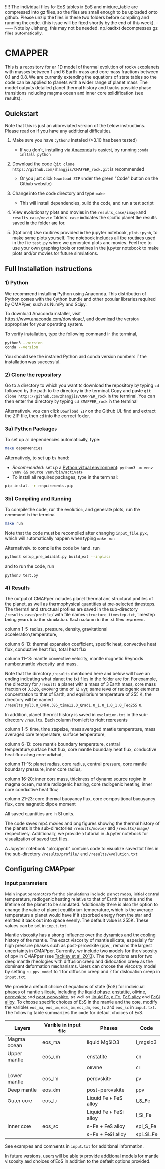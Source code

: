 #
!!!! The individual files for EoS tables in EoS and mixture_table are compressed into gz files, so the files are small enough to be uploaded onto github. Please unzip the files in these two folders before compiling and running the code. (this issue will be fixed shortly by the end of this week). ----- Note by Jisheng, this may not be needed. np.loadtxt decompresses gz files automatically. 

# CMAPPER

This is a repository for an 1D model of thermal evolution of rocky exoplanets
with masses between 1 and 6 Earth-mass and core mass fractions between 0.1 and
0.8. We are currently extending the equations of state tables so the code can be applied to planets with a wider range of planet mass. The model outputs detailed planet thermal history and tracks possible phase transitions including magma ocean and inner core solidification (see results).

## Quickstart

Note that this is just an abbreviated version of the below instructions. Please
read on if you have any additional difficulties.

1) Make sure you have `python3` installed (>3.10 has been tested)
    - If you don't, installing via
      [Anaconda](https://www.anaconda.com/download/) is easiest, by running
      `conda install python`
2) Download the code (`git clone https://github.com/zhangjis/CMAPPER_rock.git`
    is recommended
    - Or you just click `Download ZIP` under the green "Code" button on the
      Github website)
3) Change into the code directory and type `make`
    - This will install dependencies, build the code, and run a test script
4) View evolutionary plots and movies in the `results_case/image` and `results_case/movie` folders. `case` indicates the spcific planet the results saved in the folder are for. 

5) (Optional) Use routines provided in the jupyter notebook, `plot.ipynb`, to make some plots yourself. The notebook includes all tbe routines used in the file `test.py` where we generated plots and movies. Feel free to use your own graphing tools or routines in the jupyter notebook to make plots and/or movies for future simulations. 

## Full Installation Instructions
### 1) Python
We recommend installing Python using Anaconda. This distribution of Python comes
with the Cython bundle and other popular libraries required by CMAPper, such as
NumPy and Scipy.

To download Anaconda installer, visit https://www.anaconda.com/download/, and
download the version appropriate for your operating system.

To verify installation, type the following command in the terminal,
   ```sh
   python3 --version
   conda --version
   ```
You should see the installed Python and conda version numbers if the
installation was successful.

### 2) Clone the repository
Go to a directory to which you want to download the repository by typing `cd`
followed by the path to the directory in the terminal. Copy and paste `git clone
https://github.com/zhangjis/CMAPPER_rock` in the terminal. You can then enter the
directory by typing `cd CMAPPER_rock` in the terminal.

Alternatively, you can click `Download ZIP` on the Github UI, find and extract
the ZIP file, then `cd` into the correct folder.

### 3a) Python Packages

To set up all dependencies automatically, type:
```sh
make dependencies
```

Alternatively, to set up by hand:
- *Recommended:* set up a [Python virtual
  environment](https://docs.python.org/3/library/venv.html): `python3 -m venv
  venv && source venv/bin/activate`
- To install all required packages, type in the terminal:
```sh
pip install -r requirements.pip
```

### 3b) Compiling and Running
To compile the code, run the evolution, and generate plots, run the command in
the terminal
```sh
make run
```
Note that the code must be recompiled after changing `input_file.pyx`, which
will automatically happen when typing `make run`

Alternatively, to compile the code by hand, run
```sh
python3 setup_pre_adiabat.py build_ext --inplace
```
and to run the code, run
```sh
python3 test.py
```

### 4) Results
The output of CMAPper includes planet thermal and structural profiles of the
planet, as well as thermophysical quantities at pre-selected timesteps. The
thermal and structural profiles are saved in the sub-directory
`/results_case/profile/` with file names `structure_timestep.txt`, timestep being
years into the simulation. Each column in the txt files represent 

column 1-5: radius, pressure, density, gravitational acceleration,temperature, 

column 6-10: thermal expansion coefficient, specific heat, convective heat flux, conductive heat flux, total heat flux  

column 11-13: mantle convective velocity, mantle magnetic Reynolds number,mantle viscosity, and mass. 

Note that the directory `/results` mentioned here and below will have an ending indicating what planet the txt files in the folder are for. For example, the directory for `/results` a planet with a mass of 3 Earth mass, core mass fraction of 0.326, evolving time of 12 Gyr, same level of radiogenic elements concentration to that of Earth, and equilibrium temperature of 255 K, the directory will be named `/results_Mpl3.0_CMF0.326_time12.0_Qrad1.0_1.0_1.0_1.0_Teq255.0`.

In addition, planet thermal history is saved in `evolution.txt` in the
sub-directory `/results`. Each column from left to right represents 


column 1-5: time, time stepsize, mass averaged mantle temperature, mass averaged core temperature, surface temperature, 

column 6-10: core mantle boundary temperature, central temperature,surface heat flux, core mantle boundary heat flux, conductive heat flux along core adiabat, 

column 11-15: planet radius, core radius, central pressure, core mantle boundary pressure, inner core radius, 

column 16-20: inner core mass, thickness of dynamo source region in magma ocean, mantle radiogenic heating, core radiogenic heating, inner core conductive heat flow, 

column 21-23: core thermal buoyancy flux, core compositional buouyancy flux, core magnetic dipole moment

All saved quantities are in SI units.

The code saves mp4 movies and png figures showing the thermal history of the
planets in the sub-directories `/results/movie/` and `/results/image/` respectively. Additionally, we provide a
tutorial in Jupyter notebook for visualization of saved text files.

A Jupyter notebook "plot.ipynb" contains code to visualize saved txt files in
the sub-directory `/results/profile/` and `/results/evolution.txt`

## Configuring CMAPper
### Input parameters
Main input parameters for the simulations include planet mass, initial central
temperature, radiogenic heating relative to that of Earth's mantle and the
lifetime of the planet to be simulated. Additionally there is also the option to change the value of planet equilibrium temperature, which is the average temperature a planet would have if it absorbed energy from the star and emitted it back out into space evenly. The default value is 255K. These values can be set in `input.txt`.

Mantle viscosity has a strong influence over the dynamics and the cooling
history of the mantle. The exact viscosity of mantle silicate, especially for
high pressure phases such as post-perovskite (ppv), remains the largest
uncertainty in CMAPper. Currently, we include two models for the viscosity of
ppv in CMAPper (see [Tackley et al.
2013](https://www.sciencedirect.com/science/article/abs/pii/S0019103513001231)).
The two options are for two deep mantle rheologies with diffusion creep and
dislocation creep as the dominant deformation mechanisms. Users can choose the
viscosity model by setting `nu_ppv_model` to 1 for diffusion creep and 2 for
dislocation creep in `input.txt`.

We provide a default choice of equations of state (EoS) for individual phases of
mantle silicate, including the [liquid
phase](https://www.sciencedirect.com/science/article/abs/pii/S0031920117301449),
[enstatite](https://www.sciencedirect.com/science/article/pii/S0019103507001601?via%3Dihub),
[olivine](https://www.sciencedirect.com/science/article/abs/pii/S0031920108002227?via%3Dihub),
[perovskite](https://www.nature.com/articles/35082048) and
[post-perovskite](https://www.nature.com/articles/nature02701), as well as
[liquid Fe](https://www.nature.com/articles/srep41863),
[ε-Fe](https://journals.aps.org/prl/abstract/10.1103/PhysRevLett.97.215504),
[FeS
alloy](https://www.sciencedirect.com/science/article/pii/S0019103507001601?via%3Dihub)
and [FeSi
alloy](https://www.sciencedirect.com/science/article/pii/S0012821X12005183?via%3Dihub).
To choose specific choices of EoS in the mantle and the core, modify the
varibles `eos_ma`, `eos_um`, `eos_lm`, `eos_dm`, `eos_lc` and `eos_sc` in
`input.txt`. The following table summarizes the code for default choices of
EoS.

| Layers         | Varible in input file | Phases                 | Code      |
| -------------- | --------------------- | ---------------------- | --------- |
| Magma ocean    | eos_ma                | liquid MgSiO3          | l_mgsio3  |
| Upper mantle   | eos_um                | enstatite              | en        |
|                |                       | olivine                | ol        |
| Lower mantle   | eos_lm                | perovskite             | pv        |
| Deep mantle    | eos_dm                | post-perovskite        | ppv       |
| Outer core     | eos_lc                | Liquid Fe + FeS alloy  | l_S_Fe    |
|                |                       | Liquid Fe + FeSi alloy | l_Si_Fe   |
| Inner core     | eos_sc                | ε-Fe + FeS alloy       | epi_S_Fe  |
|                |                       | ε-Fe + FeSi alloy      | epi_Si_Fe |


See examples and comments in `input.txt` for additional information.

In future versions, users will be able to provide additional models for mantle viscosity and choices of EoS in addition to the default options provided.